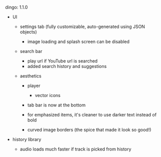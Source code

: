 dingo: 1.1.0

- UI
    - settings tab (fully customizable, auto-generated using JSON objects)
        - image loading and splash screen can be disabled 

    - search bar
        - play url if YouTube url is searched
        - added search history and suggestions

    - aesthetics
        - player
            - vector icons

        - tab bar is now at the bottom

        - for emphasized items, it's cleaner to use darker text instead of bold

        - curved image borders (the spice that made it look so good!)

        
- history library
    - audio loads much faster if track is picked from history